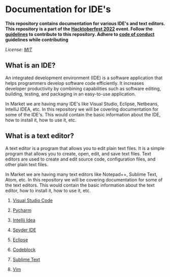 # Documentation for IDE's

**This repository contains documentation for various IDE's and text editors. This repository is a part of the [Hacktoberfest 2022](https://hacktoberfest.digitalocean.com/) event. Follow the [guidelines](contributing.md) to contribute to this repository. Adhere to [code of conduct](/CODE_OF_CONDUCT.md) guidelines while contributing**

_License: [MIT](LICENSE)_

## What is an IDE?

An integrated development environment (IDE) is a software application that helps programmers develop software code efficiently. It increases developer productivity by combining capabilities such as software editing, building, testing, and packaging in an easy-to-use application.

In Market we are having many IDE's like Visual Studio, Eclipse, Netbeans, IntelliJ IDEA, etc. In this repository we will be covering documentation for some of the IDE's. This would contain the basic information about the IDE, how to install it, how to use it, etc.

## What is a text editor?

A text editor is a program that allows you to edit plain text files. It is a simple program that allows you to create, open, edit, and save text files. Text editors are used to create and edit source code, configuration files, and other plain text files.

In Market we are having many text editors like Notepad++, Sublime Text, Atom, etc. In this repository we will be covering documentation for some of the text editors. This would contain the basic information about the text editor, how to install it, how to use it, etc.

1. [Visual Studio Code](./Docs/vs_code.md)

2. [Pycharm](./Docs/pycharm.md)

3. [Intellij Idea](./Docs/intellij.md)

4. [Spyder IDE](./Docs/spyder.md)

5. [Eclipse](./Docs/Eclipse.md)

6. [Codeblock](./Docs/codeblock.md)

7. [Sublime Text](./Docs/sublime.md)

8. [Vim](./Docs/Vim.md)
